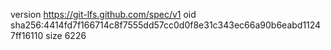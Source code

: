 version https://git-lfs.github.com/spec/v1
oid sha256:4414fd7f166714c8f7555dd57cc0d0f8e31c343ec66a90b6eabd11247ff16110
size 6226
